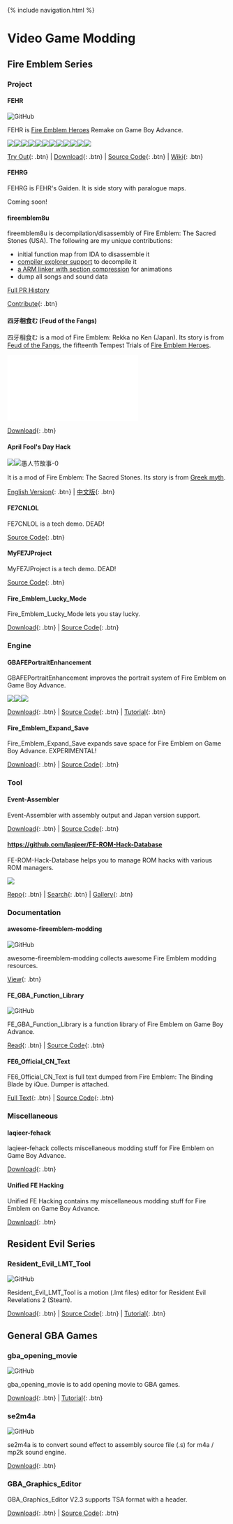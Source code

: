 {% include navigation.html %}

# Video Game Modding

## Fire Emblem Series

### Project

#### FEHR

![GitHub](https://img.shields.io/github/license/laqieer/fe7-jp-stunning-tribble)

FEHR is [Fire Emblem Heroes](https://fire-emblem-heroes.com/) Remake on Game Boy Advance.

![](https://feuniverse.us/uploads/default/original/3X/3/1/316c67156c80d51202aee42e7e67f8bc4a061e7a.png)![](https://feuniverse.us/uploads/default/original/3X/7/7/77a28136ee92b72e509327b3b8236a970aaa89d6.png)![](https://img.itch.zone/aW1hZ2UvOTI2MDA3LzUyMzc3NDgucG5n/original/PByZHc.png)![](https://feuniverse.us/uploads/default/original/3X/a/9/a9143b1900f476cbe9e237edb27635859489607b.png)![](https://feuniverse.us/uploads/default/original/3X/b/7/b7a963701d069e254e8da0ecabe16e9dff959af9.png)![](https://feuniverse.us/uploads/default/original/3X/7/a/7ac20a3d14310c1039da78835bda82ab48f7f5aa.png)![](https://img.itch.zone/aW1hZ2UvOTI2MDA3LzUyMzc3NTEucG5n/original/Y%2FQzF7.png)![](https://img.itch.zone/aW1hZ2UvOTI2MDA3LzUyMzc3NDkucG5n/original/kj1s%2BV.png)![](https://img.itch.zone/aW1hZ2UvOTI2MDA3LzUyMzc3NTAucG5n/original/6NjmIP.png)![](https://feuniverse.us/uploads/default/original/3X/b/a/ba0a95d85abd080d262802807bdd6be6e3b9108f.png)![](https://feuniverse.us/uploads/default/original/3X/b/f/bfac1af989171749e6a21c0ccd35ade6bb9cd19a.png)![](https://feuniverse.us/uploads/default/original/3X/2/0/2032e84ae1edea30848f41485f3332d35f250ce8.png)

[Try Out](https://laqieer.gitee.io/fehr/launcher.html#fehr){: .btn} | [Download](https://github.com/laqieer/fe7-jp-stunning-tribble/releases/latest){: .btn} | [Source Code](https://github.com/laqieer/fe7-jp-stunning-tribble){: .btn} | [Wiki](https://github.com/laqieer/fe7-jp-stunning-tribble/wiki){: .btn}

#### FEHRG

FEHRG is FEHR's Gaiden. It is side story with paralogue maps.

Coming soon!

#### fireemblem8u

fireemblem8u is decompilation/disassembly of Fire Emblem: The Sacred Stones (USA). The following are my unique contributions:
- initial function map from IDA to disassemble it
- [compiler explorer support](https://github.com/SBird1337/cexplore/pull/1) to decompile it
- [a ARM linker with section compression](https://github.com/FireEmblemUniverse/fireemblem8u/blob/master/scripts/arm_compressing_linker.py) for animations
- dump all songs and sound data

[Full PR History](https://github.com/FireEmblemUniverse/fireemblem8u/pulls?q=is%3Apr+author%3Alaqieer)

[Contribute](https://github.com/FireEmblemUniverse/fireemblem8u){: .btn}

#### 四牙相食む (Feud of the Fangs)

四牙相食む is a mod of Fire Emblem: Rekka no Ken (Japan). Its story is from [Feud of the Fangs](https://feheroes.fandom.com/wiki/Feud_of_the_Fangs), the fifteenth Tempest Trials of [Fire Emblem Heroes](https://fire-emblem-heroes.com/).

<iframe src="//player.bilibili.com/player.html?aid=800321390&bvid=BV1hy4y1z7gf&cid=258123493&page=1" scrolling="no" border="0" frameborder="no" framespacing="0" allowfullscreen="true"> </iframe>

[Download](https://ux.getuploader.com/FE4/download/836){: .btn}

#### April Fool's Day Hack

![](https://user-images.githubusercontent.com/8841957/161155118-db74b537-508e-4624-8810-7aaf3c931f75.png)![愚人节故事-0](https://user-images.githubusercontent.com/8841957/161411550-78cbee5f-67d3-4881-a8da-8ea471e16584.png)

It is a mod of Fire Emblem: The Sacred Stones. Its story is from [Greek myth](https://en.4hw.com.cn/646/75420.html).

[English Version](https://github.com/laqieer/laqieer.github.io/files/8393269/Laqieer.s.April.Fool.s.Day.Hack.0.1.zip){: .btn} | 
[中文版](https://github.com/laqieer/laqieer.github.io/files/8403823/v0.1.zip){: .btn}

#### FE7CNLOL

FE7CNLOL is a tech demo. DEAD!

[Source Code](https://github.com/laqieer/FE7CNLOL){: .btn}

#### MyFE7JProject

MyFE7JProject is a tech demo. DEAD!

[Source Code](https://github.com/laqieer/MyFE7JProject){: .btn}

#### Fire_Emblem_Lucky_Mode

Fire_Emblem_Lucky_Mode lets you stay lucky.

[Download](https://github.com/laqieer/Fire_Emblem_Lucky_Mode/releases/latest){: .btn} | [Source Code](https://github.com/laqieer/Fire_Emblem_Lucky_Mode){: .btn}

### Engine

#### GBAFEPortraitEnhancement

GBAFEPortraitEnhancement improves the portrait system of Fire Emblem on Game Boy Advance.

![](https://feuniverse.us/uploads/default/original/2X/f/fed12b7101b2b68dc9bbe37e6d0e169448cff0af.png)![](https://feuniverse.us/uploads/default/original/2X/c/c217771224fcf4cb624e1358dbef41e34da777f0.png)![](https://feuniverse.us/uploads/default/original/2X/a/aedd698d037aaf1ccdb150038342366e35fab2b9.png)

[Download](https://github.com/laqieer/GBAFEPortraitEnhancement/releases/latest){: .btn} | [Source Code](https://github.com/laqieer/GBAFEPortraitEnhancement){: .btn} | [Tutorial](https://feuniverse.us/t/enhanced-portrait-format-support-for-gbafe/2372){: .btn}

#### Fire_Emblem_Expand_Save

Fire_Emblem_Expand_Save expands save space for Fire Emblem on Game Boy Advance. EXPERIMENTAL!

[Download](https://github.com/laqieer/Fire_Emblem_Expand_Save/releases){: .btn} | [Source Code](https://github.com/laqieer/Fire_Emblem_Expand_Save){: .btn}

### Tool

#### Event-Assembler

Event-Assembler with assembly output and Japan version support.

[Download](https://github.com/laqieer/Event-Assembler/releases/latest){: .btn} | [Source Code](https://github.com/laqieer/Event-Assembler){: .btn}

#### https://github.com/laqieer/FE-ROM-Hack-Database

FE-ROM-Hack-Database helps you to manage ROM hacks with various ROM managers.

![](https://user-images.githubusercontent.com/8841957/160256082-e9f2ec1b-3b49-458c-bab2-4575aaf4d231.png)

[Repo](https://github.com/laqieer/FE-ROM-Hack-Database){: .btn} | [Search](http://github.laqieer.ml/search.html){: .btn} | [Gallery](http://github.laqieer.ml/gallery.html){: .btn}

### Documentation

#### awesome-fireemblem-modding

![GitHub](https://img.shields.io/github/license/laqieer/awesome-fireemblem-modding)

awesome-fireemblem-modding collects awesome Fire Emblem modding resources.

[View](https://github.com/laqieer/awesome-fireemblem-modding){: .btn}

#### FE_GBA_Function_Library

![GitHub](https://img.shields.io/github/license/laqieer/FE_GBA_Function_Library)

FE_GBA_Function_Library is a function library of Fire Emblem on Game Boy Advance.

[Read](https://laqieer.github.io/FE_GBA_Function_Library/){: .btn} | [Source Code](https://github.com/laqieer/FE_GBA_Function_Library){: .btn}

#### FE6_Official_CN_Text

FE6_Official_CN_Text is full text dumped from Fire Emblem: The Binding Blade by iQue. Dumper is attached.

[Full Text](https://laqieer.github.io/FE6_Official_CN_Text/){: .btn} | [Source Code](https://github.com/laqieer/FE6_Official_CN_Text){: .btn}

### Miscellaneous

#### laqieer-fehack

laqieer-fehack collects miscellaneous modding stuff for Fire Emblem on Game Boy Advance.

[Download](https://github.com/laqieer/laqieer-fehack){: .btn}

#### Unified FE Hacking

Unified FE Hacking contains my miscellaneous modding stuff for Fire Emblem on Game Boy Advance.

[Download](https://www.dropbox.com/sh/zymc1h221nnxpm9/AADPebmgfQpO-wUxgyNa1YaDa/Laqieer){: .btn}

## Resident Evil Series

### Resident_Evil_LMT_Tool

![GitHub](https://img.shields.io/github/license/laqieer/Resident_Evil_LMT_Tool)

Resident_Evil_LMT_Tool is a motion (.lmt files) editor for Resident Evil Revelations 2 (Steam).

[Download](https://github.com/laqieer/Resident_Evil_LMT_Tool/releases/latest){: .btn} | [Source Code](https://github.com/laqieer/Resident_Evil_LMT_Tool){: .btn} | [Tutorial](https://residentevilmodding.boards.net/thread/8980/tutorial-resident-revelations2-motion-transplantation){: .btn}

## General GBA Games

### gba_opening_movie

![GitHub](https://img.shields.io/github/license/laqieer/gba_opening_movie)

gba_opening_movie is to add opening movie to GBA games.

[Download](https://github.com/laqieer/Resident_Evil_LMT_Tool/releases/latest){: .btn} | [Tutorial](https://feuniverse.us/t/custom-op-movie-insertion/5849){: .btn}

### se2m4a

![GitHub](https://img.shields.io/github/license/laqieer/se2m4a)

se2m4a is to convert sound effect to assembly source file (.s) for m4a / mp2k sound engine.

[Download](https://github.com/laqieer/se2m4a){: .btn}

### GBA_Graphics_Editor

GBA_Graphics_Editor V2.3 supports TSA format with a header. 

[Download](https://github.com/laqieer/GBA_Graphics_Editor/releases/latest){: .btn} | [Source Code](https://github.com/laqieer/GBA_Graphics_Editor){: .btn}
